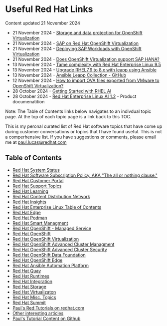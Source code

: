 # Useful Red Hat Links
Content updated 21 November 2024

- 21 November 2024 - [Storage and data protection for OpenShift Virtualization](https://developers.redhat.com/articles/2024/10/10/storage-data-protection-openshift-virtualization?source=sso)
- 21 November 2024 - [SAP on Red Hat OpenShift Virtualization](https://www.redhat.com/en/blog/sap-red-hat-openshift-virtualization)
- 21 November 2024 - [Deploying SAP Workloads with OpenShift Virtualization](https://access.redhat.com/articles/7048369)
- 21 November 2024 - [Does OpenShift Virtualization support SAP HANA?](https://access.redhat.com/solutions/6996642)
- 13 November 2024 - [Tame complexity with Red Hat Enterprise Linux 9.5](https://www.redhat.com/en/blog/red-hat-enterprise-linux-95-release)
- 13 November 2024 - [Upgrade RHEL7.9 to 8.x with leapp using Ansible](https://access.redhat.com/discussions/6921941)
- 13 November 2024 - [Ansible Leapp Collection - GitHub](https://github.com/redhat-cop/infra.leapp)
- 12 November 2024 - [How to import OVA files exported from VMware to OpenShift Virtualization?](https://access.redhat.com/solutions/7016396)
- 28 October 2024 - [Getting Started with RHEL AI](https://developers.redhat.com/products/rhel-ai/getting-started)
- 28 October 2024 - [Red Hat Enterprise Linux AI 1.2](https://docs.redhat.com/en/documentation/red_hat_enterprise_linux_ai/1.2) - Product documenatition

Note: The Table of Contents links below navigates to an indivdual topic page.  At the top of each topic page is a link back to this TOC.

This is my peronal curated list of Red Hat software topics that have come up during customer conversations or topics that I have found useful.  This is not a comperhensive list.  If you have suggestions or comments, please email me at paul.lucas@redhat.com


## Table of Contents
- [Red Hat System Status](https://status.redhat.com/)
- [Red Hat Software Subscription Policy.  AKA "The all or nothing clause."](https://github.com/pslucas0212/Red-Hat-Software-Subscription-Policy)
- [Red Hat Customer Portal](https://github.com/pslucas0212/Customer-Portal-Useful-Links)
- [Red Hat Support Topics](https://github.com/pslucas0212/RedHatSupport-Useful-Links/blob/main/README.md)
- [Red Hat Learning](https://github.com/pslucas0212/RedHatLearning-Useful-Links/blob/main/README.md) 
- [Red Hat Content Distribution Network](https://github.com/pslucas0212/RedHatCDN-Useful-Links/blob/main/README.md)
- [Red Hat Insights](https://github.com/pslucas0212/Red-Hat-Insights-Useful-Links) 
- [Red Hat Enterprise Linux Table of Contents](https://github.com/pslucas0212/Red-Hat-Enterprise-Linux-Table-of-Contents/)
- [Red Hat Edge](https://github.com/pslucas0212/Red-Hat-Edge/tree/main)
- [Red Hat Podman](https://github.com/pslucas0212/RedHatPodman-Useful-Links)
- [Red Hat Smart Managment](https://github.com/pslucas0212/SmartManagement-Useful-Links/blob/main/README.md) 
- [Red Hat OpenShift - Managed Service](https://github.com/pslucas0212/OCP-ManagedService-UsefulLink)
- [Red Hat OpenShift](https://github.com/pslucas0212/OCP-Useful-Links/blob/main/README.md)
- [Red Hat OpenShift Virtualization](https://github.com/pslucas0212/OCP-Virt)
- [Red Hat OpenShift Advanced Cluster Managment](https://github.com/pslucas0212/OCP-ACM-UsefulLink)
- [Red Hat OpenShift Advanced Cluster Security](https://github.com/pslucas0212/OCP-ACS-UsefulLink)
- [Red Hat OpenShift Data Foundation](https://github.com/pslucas0212/Openshift-Data-Foundation-Useful-Links)
- [Red Hat OpenShift Edge](https://github.com/pslucas0212/OCP-Useful-Links/blob/main/README.md#red-hat-openshift-edge)
- [Red Hat Ansible Automation Platform](https://github.com/pslucas0212/AAP-Useful-Links/blob/main/README.md)
- [Red Hat Quay](https://github.com/pslucas0212/Quay-Useful-Links/tree/main)
- [Red Hat Runtimes](https://github.com/pslucas0212/RedHatRuntimes-Useful-Links/blob/main/README.md)
- [Red Hat Integration](https://github.com/pslucas0212/RedHatIntegration-Useful-Links/)
- [Red Hat Storage](https://github.com/pslucas0212/RedHatStorage-Useful-Links/blob/main/README.md)
- [Red Hat Virtualizaton](https://github.com/pslucas0212/RedHatVirtualization-Useful-Links/blob/main/README.md)
- [Red Hat Misc. Topics](https://github.com/pslucas0212/RedHatMiscTopics-Useful-Links/blob/main/README.md)
- [Red Hat Summit](https://github.com/pslucas0212/Red-Hat-Summit/)
- [Paul's Red Tutorials on redhat.com](https://github.com/pslucas0212/Paul-Red-Hat-Tutorials)
- [Other interesting articles]()
- [Paul's Tutorial Content on Github](https://github.com/pslucas0212/PaulsTutorials/tree/main)


